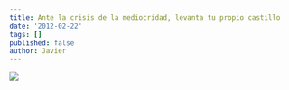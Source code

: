 ```yaml
---
title: Ante la crisis de la mediocridad, levanta tu propio castillo
date: '2012-02-22'
tags: []
published: false
author: Javier
---
```


![](http://blog.diacode.com/wp-content/uploads/2012/02/castillo_arena.jpg)
